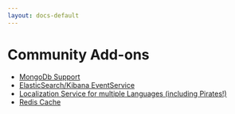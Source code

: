 ```yaml
---
layout: docs-default
---
```


# Community Add-ons

* [MongoDb Support](https://github.com/jageall/IdentityServer.v3.MongoDb)
* [ElasticSearch/Kibana EventService](https://github.com/nrkno/IdentityServer3.Contrib)
* [Localization Service for multiple Languages (including Pirates!)](https://johnkors.github.io/IdentityServer3.Contrib.Localization/#/)
* [Redis Cache](https://github.com/imperugo/Thinktecture.IdentityServer3.Cache.Redis)
